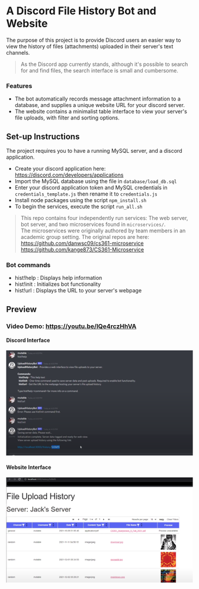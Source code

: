 # A Discord File History Bot and Website

The purpose of this project is to provide Discord users an easier way to view the history of files (attachments) uploaded in their server's text channels.

> As the Discord app currently stands, although it's possible to search for and find files, the search interface is small and cumbersome.

### Features
- The bot automatically records message attachment information to a database, and supplies a unique website URL for your discord server.
- The website contains a minimalist table interface to view your server's file uploads, with filter and sorting options.

## Set-up Instructions

The project requires you to have a running MySQL server, and a discord application.  
- Create your discord application here: https://discord.com/developers/applications
- Import the MySQL database using the file in `database/load_db.sql`
- Enter your discord application token and MySQL credentials in `credentials_template.js` then rename it to `credentials.js`
- Install node packages using the script `npm_install.sh`
- To begin the services, execute the script `run_all.sh`

> This repo contains four independently run services: The web server, bot server, and two microservices found in `microservices/`.  
The microservices were originally authored by team members in an academic group setting. The original repos are here:  
https://github.com/danwsc09/cs361-microservice  
https://github.com/kange873/CS361-Microservice

### Bot commands

- hist!help : Displays help information
- hist!init : Initializes bot functionality
- hist!url : Displays the URL to your server's webpage

## Preview

### Video Demo: https://youtu.be/lQe4rczHhVA

#### Discord Interface

![Discord Interface](images/discord_bot_preview.png)

#### Website Interface

![Website Interface](images/website_preview.png)
